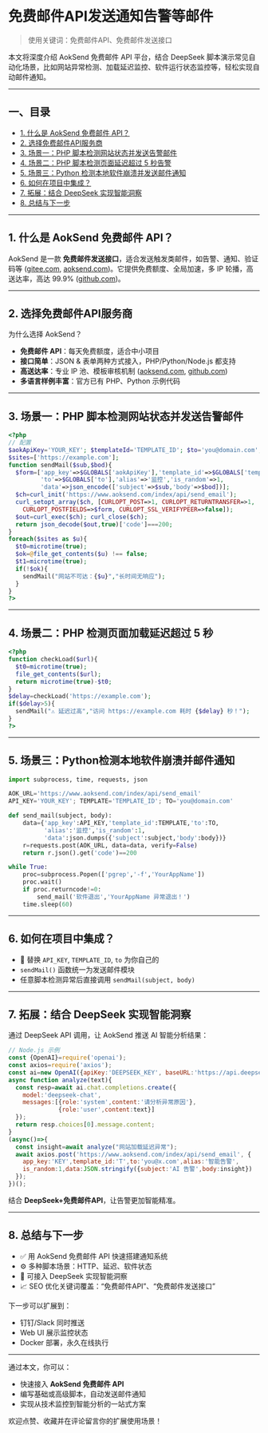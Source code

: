 # 免费邮件API发送通知告警等邮件 

> 使用关键词：免费邮件API、免费邮件发送接口

本文将深度介绍 AokSend 免费邮件 API 平台，结合 DeepSeek 脚本演示常见自动化场景，比如网站异常检测、加载延迟监控、软件运行状态监控等，轻松实现自动邮件通知。

---

## 一、目录

* [1. 什么是 AokSend 免费邮件 API？](#1-什么是-aoksend-免费邮件-api)
* [2. 选择免费邮件API服务商](#2-为什么选择-aoksend)
* [3. 场景一：PHP 脚本检测网站状态并发送告警邮件](#3-场景一php-脚本检测网站状态并发送告警邮件)
* [4. 场景二：PHP 脚本检测页面延迟超过 5 秒告警](#4-场景二php-脚本检测页面延迟超过-5-秒告警)
* [5. 场景三：Python 检测本地软件崩溃并发送邮件通知](#5-场景三python-检测本地软件崩溃并发送邮件通知)
* [6. 如何在项目中集成？](#6-如何在项目中集成)
* [7. 拓展：结合 DeepSeek 实现智能洞察](#7-拓展结合-deepseek-实现智能洞察)
* [8. 总结与下一步](#8-总结与下一步)

---

## 1. 什么是 AokSend 免费邮件 API？

AokSend 是一款 **免费邮件发送接口**，适合发送触发类邮件，如告警、通知、验证码等 ([gitee.com][1], [aoksend.com][2])。它提供免费额度、全局加速，多 IP 轮播，高送达率，高达 99.9% ([github.com][3])。

---

## 2. 选择免费邮件API服务商

为什么选择 AokSend？

* **免费邮件 API**：每天免费额度，适合中小项目
* **接口简单**：JSON & 表单两种方式接入，PHP/Python/Node.js 都支持
* **高送达率**：专业 IP 池、模板审核机制 ([aoksend.com][2], [github.com][3])
* **多语言样例丰富**：官方已有 PHP、Python 示例代码

---

## 3. 场景一：PHP 脚本检测网站状态并发送告警邮件

```php
<?php
// 配置
$aokApiKey='YOUR_KEY'; $templateId='TEMPLATE_ID'; $to='you@domain.com';
$sites=['https://example.com'];
function sendMail($sub,$bod){
  $form=['app_key'=>$GLOBALS['aokApiKey'],'template_id'=>$GLOBALS['templateId'],
         'to'=>$GLOBALS['to'],'alias'=>'监控','is_random'=>1,
         'data'=>json_encode(['subject'=>$sub,'body'=>$bod])];
  $ch=curl_init('https://www.aoksend.com/index/api/send_email');
  curl_setopt_array($ch, [CURLOPT_POST=>1, CURLOPT_RETURNTRANSFER=>1,
    CURLOPT_POSTFIELDS=>$form, CURLOPT_SSL_VERIFYPEER=>false]);
  $out=curl_exec($ch); curl_close($ch);
  return json_decode($out,true)['code']===200;
}
foreach($sites as $u){
  $t0=microtime(true);
  $ok=@file_get_contents($u) !== false;
  $t1=microtime(true);
  if(!$ok){
    sendMail("网站不可达：{$u}","长时间无响应");
  }
}
?>
```

---

## 4. 场景二：PHP 检测页面加载延迟超过 5 秒

```php
<?php
function checkLoad($url){
  $t0=microtime(true);
  file_get_contents($url);
  return microtime(true)-$t0;
}
$delay=checkLoad('https://example.com');
if($delay>5){
  sendMail("⚠️ 延迟过高","访问 https://example.com 耗时 {$delay} 秒！");
}
?>
```

---

## 5. 场景三：Python检测本地软件崩溃并邮件通知

```python
import subprocess, time, requests, json

AOK_URL='https://www.aoksend.com/index/api/send_email'
API_KEY='YOUR_KEY'; TEMPLATE='TEMPLATE_ID'; TO='you@domain.com'

def send_mail(subject, body):
    data={'app_key':API_KEY,'template_id':TEMPLATE,'to':TO,
          'alias':'监控','is_random':1,
          'data':json.dumps({'subject':subject,'body':body})}
    r=requests.post(AOK_URL, data=data, verify=False)
    return r.json().get('code')==200

while True:
    proc=subprocess.Popen(['pgrep','-f','YourAppName'])
    proc.wait()
    if proc.returncode!=0:
        send_mail('软件退出','YourAppName 异常退出！')
    time.sleep(60)
```

---

## 6. 如何在项目中集成？

* 👥 替换 `API_KEY`, `TEMPLATE_ID`, `to` 为你自己的
* `sendMail()` 函数统一为发送邮件模块
* 任意脚本检测异常后直接调用 `sendMail(subject, body)`

---

## 7. 拓展：结合 DeepSeek 实现智能洞察

通过 DeepSeek API 调用，让 AokSend 推送 AI 智能分析结果：

```javascript
// Node.js 示例
const {OpenAI}=require('openai');
const axios=require('axios');
const ai=new OpenAI({apiKey:'DEEPSEEK_KEY', baseURL:'https://api.deepseek.com'});
async function analyze(text){
  const resp=await ai.chat.completions.create({
    model:'deepseek-chat',
    messages:[{role:'system',content:'请分析异常原因'},
              {role:'user',content:text}]
  });
  return resp.choices[0].message.content;
}
(async()=>{
  const insight=await analyze("网站加载延迟异常");
  await axios.post('https://www.aoksend.com/index/api/send_email', {
    app_key:'KEY',template_id:'T',to:'you@x.com',alias:'智能告警',
    is_random:1,data:JSON.stringify({subject:'AI 告警',body:insight})
  });
})();
```

结合 **DeepSeek+免费邮件API**，让告警更加智能精准。

---

## 8. 总结与下一步

* ✅ 用 AokSend 免费邮件 API 快速搭建通知系统
* ⚙️ 多种脚本场景：HTTP、延迟、软件状态
* 🧠 可接入 DeepSeek 实现智能洞察
* 📈 SEO 优化关键词覆盖：“免费邮件API”、“免费邮件发送接口”

下一步可以扩展到：

* 钉钉/Slack 同时推送
* Web UI 展示监控状态
* Docker 部署，永久在线执行

---

通过本文，你可以：

* 快速接入 **AokSend 免费邮件 API**
* 编写基础或高级脚本，自动发送邮件通知
* 实现从技术监控到智能分析的一站式方案

欢迎点赞、收藏并在评论留言你的扩展使用场景！

[1]: https://gitee.com/aoksend?utm_source=chatgpt.com "AokSend - Gitee"
[2]: https://www.aoksend.com/blogs/p11146.html?utm_source=chatgpt.com "最好的10个免费邮件发送API推荐与使用技巧"
[3]: https://github.com/AokSend/AokSend-Email-API?utm_source=chatgpt.com "AokSend邮件API邮件发送接口 - GitHub"
